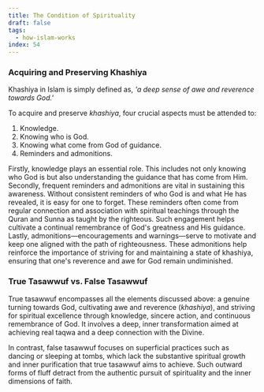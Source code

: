 ```yaml
---
title: The Condition of Spirituality
draft: false
tags:
  - how-islam-works
index: 54
---
```

### Acquiring and Preserving Khashiya
Khashiya in Islam is simply defined as, *'a deep sense of awe and reverence towards God.'*

To acquire and preserve *khashiya*, four crucial aspects must be attended to:
1. Knowledge.
2. Knowing who is God.
3. Knowing what come from God of guidance.
4. Reminders and admonitions.

Firstly, knowledge plays an essential role. This includes not only knowing who God is but also understanding the guidance that has come from Him. Secondly, frequent reminders and admonitions are vital in sustaining this awareness. Without consistent reminders of who God is and what He has revealed, it is easy for one to forget. These reminders often come from regular connection and association with spiritual teachings through the Quran and Sunna as taught by the righteous. Such engagement helps cultivate a continual remembrance of God's greatness and His guidance. Lastly, admonitions—encouragements and warnings—serve to motivate and keep one aligned with the path of righteousness. These admonitions help reinforce the importance of striving for and maintaining a state of khashiya, ensuring that one's reverence and awe for God remain undiminished.

### True Tasawwuf vs. False Tasawwuf

True tasawwuf encompasses all the elements discussed above: a genuine turning towards God, cultivating awe and reverence (*khashiya*), and striving for spiritual excellence through knowledge, sincere action, and continuous remembrance of God. It involves a deep, inner transformation aimed at achieving real taqwa and a deep connection with the Divine. 

In contrast, false tasawwuf focuses on superficial practices such as dancing or sleeping at tombs, which lack the substantive spiritual growth and inner purification that true tasawwuf aims to achieve. Such outward forms of fluff detract from the authentic pursuit of spirituality and the inner dimensions of faith.